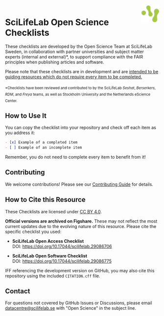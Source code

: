 
<img src="assets/SciLifeLab_symbol_green.png" alt="SciLifeLab Symbol" width="60" align="right">

# SciLifeLab Open Science Checklists
These checklists are developed by the Open Science Team at SciLifeLab Sweden, in collaboration with partner universities and subject matter experts (internal and external)*, to support compliance with the FAIR principles when publishing articles and software.

Please note that these checklists are in development and are <ins>intended to be guiding resources which do not require every item to be completed.</ins>

<sub>*Checklists have been reviewed and contributed to by the SciLifeLab _Seshat_, _Berserkers_, _RDM_, and _Freya_ teams, as well as Stockholm University and the Netherlands eScience Center.</sub>

## How to Use It 
You can copy the checklist into your repository and check off each item as you address it:

```md
- [x] Example of a completed item  
- [ ] Example of an incomplete item
```

Remember, you do not need to complete every item to benefit from it!

## Contributing

We welcome contributions! Please see our [Contributing Guide](CONTRIBUTING.md) for details.

## How to Cite this Resource

These Checklists are licensed under [CC BY 4.0](https://creativecommons.org/licenses/by/4.0/). 

**Official versions are archived on Figshare.** These may not reflect the most current updates due to the evolving nature of this resource. Please cite the specific checklist you used:

* **SciLifeLab Open Access Checklist**  
DOI: https://doi.org/10.17044/scilifelab.29086706

* **SciLifeLab Open Software Checklist**  
DOI: https://doi.org/10.17044/scilifelab.29086775

IFF referencing the development version on GitHub, you may also cite this repository using the included `CITATION.cff` file.

## Contact

For questions not covered by GitHub Issues or Discussions, please email [datacentre@scilifelab.se](mailto:datacentre@scilifelab.se) 
with "Open Science" in the subject line.

